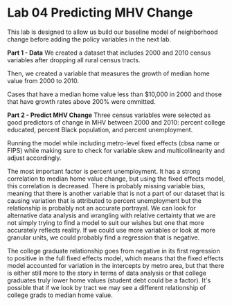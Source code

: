 # Lab 04 Predicting MHV Change

This lab is designed to allow us build our baseline model of neighborhood change before adding the policy variables in the next lab.

**Part 1 - Data**
We created a dataset that includes 2000 and 2010 census variables after dropping all rural census tracts.

Then, we created a variable that measures the growth of median home value from 2000 to 2010.

Cases that have a median home value less than $10,000 in 2000 and those that have growth rates above 200% were ommitted.

**Part 2 - Predict MHV Change**
Three census variables were selected as good predictors of change in MHV between 2000 and 2010: percent college educated, percent Black population, and percent unemployment.

Running the model while including metro-level fixed effects (cbsa name or FIPS) while making sure to check for variable skew and multicollinearity and adjust accordingly.

The most important factor is percent unemployment. It has a strong correlation to median home value change, but using the fixed effects model, this correlation is decreased. There is probably missing variable bias, meaning that there is another variable that is not a part of our dataset that is causing variation that is attributed to percent unemployment but the relationship is probably not an accurate portrayal. We can look for alternative data analysis and wrangling with relative certainty that we are not simply trying to find a model to suit our wishes but one that more accurately reflects reality. If we could use more variables or look at more granular units, we could probably find a regression that is negative. 


The college graduate relationship goes from negative in its first regression to positive in the full fixed effects model, which means that the fixed effects model accounted for variation in the intercepts by metro area, but that there is either still more to the story in terms of data analysis or that college graduates truly lower home values (student debt could be a factor). It's possible that if we look by tract we may see a different relationship of college grads to median home value.

